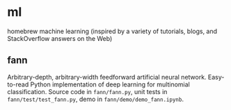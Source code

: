 # ml
homebrew machine learning (inspired by a variety of tutorials, blogs, and StackOverflow answers on the Web)

## fann
Arbitrary-depth, arbitrary-width feedforward artificial neural network.
Easy-to-read Python implementation of deep learning for multinomial classification.
Source code in `fann/fann.py`, unit tests in `fann/test/test_fann.py`, demo in `fann/demo/demo_fann.ipynb`.
